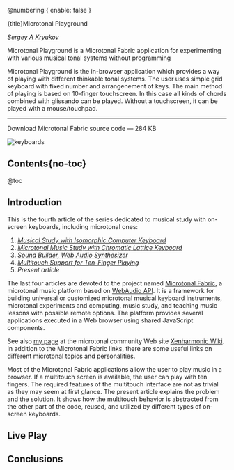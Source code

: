 @numbering {
    enable: false
}

{title}Microtonal Playground

[*Sergey A Kryukov*](https://www.SAKryukov.org)

Microtonal Playground is a Microtonal Fabric application for experimenting with various musical tonal systems without programming

Microtonal Playground is the in-browser application which provides a way of playing with different thinkable tonal systems. The user uses simple grid keyboard with fixed number and arrangenement of keys. The main method of playing is based on 10-finger touchscreen. In this case all kinds of chords combined with glissando can be played. Without a touchscreen, it can be played with a mouse/touchpad.

<!-- <h2>Contents</h2> is not Markdown element, just to avoid adding it to TOC -->
<!-- change style in next line <ul> to <ul style="list-style-type: none"> -->
<!--
For CodeProject, makes sure there are no HTML comments in the area to past!


266D ♭music flat sign
266E ♮ music natural sign
266F ♯ music sharp sign
¹²
C &mdash; D♭² &mdash; Db &mdash; C♯ &mdash; C♯² &mdash; D 

--> 

---

Download Microtonal Fabric source code — 284 KB

<!-- copy to CodeProject from here ------------------------------------------->

<p id="image-title">

![keyboards](main.png)

</p>

## Contents{no-toc}

@toc

## Introduction

This is the fourth article of the series dedicated to musical study with on-screen keyboards, including microtonal ones:

1. *[Musical Study with Isomorphic Computer Keyboard](https://www.codeproject.com/Articles/1201737/Musical-Study-with-Isomorphic-Computer-Keyboard)*
2. *[Microtonal Music Study with Chromatic Lattice Keyboard](https://www.codeproject.com/Articles/1204180/Microtonal-Music-Study-Chromatic-Lattice-Keyboard)*
3. *[Sound Builder, Web Audio Synthesizer](https://www.codeproject.com/Articles/5268512/Sound-Builder)*
4. *[Multitouch Support for Ten-Finger Playing](https://www.codeproject.com/Articles/5362252/Multitouch-Support)*
5. *Present article*


The last four articles are devoted to the project named [Microtonal Fabric](https://github.com/SAKryukov/microtonal-fabric), a  microtonal music platform based on [WebAudio API](https://developer.mozilla.org/en-US/docs/Web/API/Web_Audio_API). It is a framework for building universal or customized microtonal musical keyboard instruments, microtonal experiments and computing, music study, and teaching music lessons with possible remote options. The platform provides several applications executed in a Web browser using shared JavaScript components.

See also [my page](https://en.xen.wiki/w/Sergey_A_Kryukov) at the microtonal community Web site [Xenharmonic Wiki](https://en.xen.wiki). In addition to the Microtonal Fabric links, there are some useful links on different microtonal topics and personalities.

Most of the Microtonal Fabric applications allow the user to play music in a browser. If a multitouch screen is available, the user can play with ten fingers. The required features of the multitouch interface are not as trivial as they may seem at first glance. The present article explains the problem and the solution. It shows how the multitouch behavior is abstracted from the other part of the code, reused, and utilized by different types of on-screen keyboards.

## Live Play


## Conclusions


<!-- copy to CodeProject to here --------------------------------------------->
